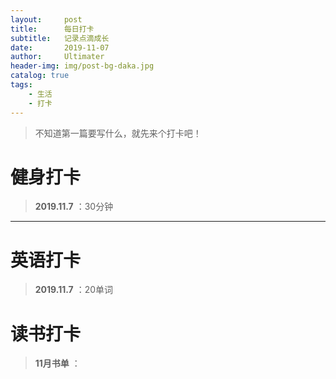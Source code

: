 ```yaml
---
layout:     post
title:      每日打卡
subtitle:   记录点滴成长
date:       2019-11-07
author:     Ultimater
header-img: img/post-bg-daka.jpg
catalog: true
tags:
    - 生活
    - 打卡
---
```

>不知道第一篇要写什么，就先来个打卡吧！

# 健身打卡
>**2019.11.7** ：30分钟
***

# 英语打卡
>**2019.11.7** ：20单词

# 读书打卡

>**11月书单** ：
